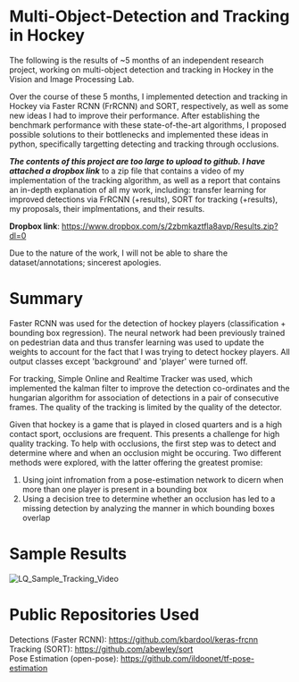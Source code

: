 # Multi-Object-Detection and Tracking in Hockey

The following is the results of ~5 months of an independent research project, working on multi-object detection and tracking in Hockey in the Vision and Image Processing Lab.

Over the course of these 5 months, I implemented detection and tracking in Hockey via Faster RCNN (FrRCNN) and SORT, respectively, as well as some new ideas I had to improve their performance. After establishing the benchmark performance with these state-of-the-art algorithms, I proposed possible solutions to their bottlenecks and implemented these ideas in python, specifically targetting detecting and tracking through occlusions. 

**_The contents of this project are too large to upload to github. I have attached a dropbox link_** to a zip file
that contains a video of my implementation of the tracking algorithm, as well as a report that contains an in-depth explanation of all my work, including: transfer learning for improved detections via FrRCNN (+results), SORT for tracking (+results), my proposals, their implmentations, and their results.

**Dropbox link**: https://www.dropbox.com/s/2zbmkaztfla8avp/Results.zip?dl=0

Due to the nature of the work, I will not be able to share the dataset/annotations; sincerest apologies.

# Summary

Faster RCNN was used for the detection of hockey players (classification + bounding box regression). The neural network had been previously trained on pedestrian data and thus transfer learning was used to update the weights to account for the fact that I was trying to detect hockey players. All output classes except 'background' and 'player' were turned off. 

For tracking, Simple Online and Realtime Tracker was used, which implemented the kalman filter to improve the detection co-ordinates and the hungarian algorithm for association of detections in a pair of consecutive frames. The quality of the tracking is limited by the quality of the detector.

Given that hockey is a game that is played in closed quarters and is a high contact sport, occlusions are frequent. This presents a challenge for high quality tracking. To help with occlusions, the first step was to detect and determine where and when an occlusion might be occuring. Two different methods were explored, with the latter offering the greatest promise:

1) Using joint infromation from a pose-estimation network to dicern when more than one player is present in a bounding box <br/>
2) Using a decision tree to determine whether an occlusion has led to a missing detection by analyzing the manner in which bounding boxes overlap


# Sample Results

![LQ_Sample_Tracking_Video](/LQ_Tracked_sample.gif)

# Public Repositories Used

Detections (Faster RCNN): https://github.com/kbardool/keras-frcnn <br/>
Tracking (SORT): https://github.com/abewley/sort <br/>
Pose Estimation (open-pose): https://github.com/ildoonet/tf-pose-estimation

